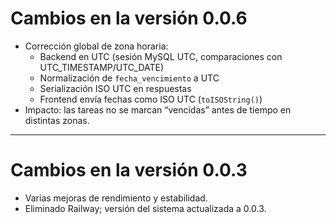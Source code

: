# Cambios en la versión 0.0.6

- Corrección global de zona horaria:
  - Backend en UTC (sesión MySQL UTC, comparaciones con UTC_TIMESTAMP/UTC_DATE)
  - Normalización de `fecha_vencimiento` a UTC
  - Serialización ISO UTC en respuestas
  - Frontend envía fechas como ISO UTC (`toISOString()`)
- Impacto: las tareas no se marcan “vencidas” antes de tiempo en distintas zonas.

---
# Cambios en la versión 0.0.3

- Varias mejoras de rendimiento y estabilidad.
- Eliminado Railway; versión del sistema actualizada a 0.0.3.
